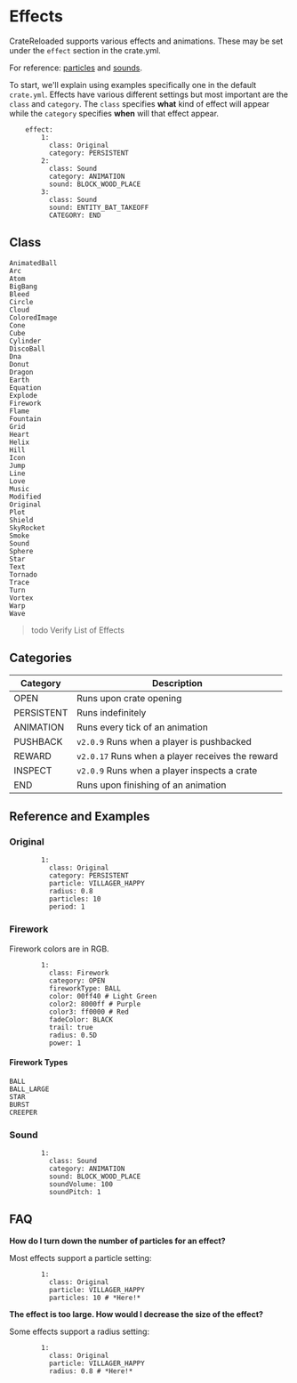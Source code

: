 # Effects

CrateReloaded supports various effects and animations. These may be set under the `effect` section
in the crate.yml.

For reference: [particles](reference/particles.md) and [sounds](reference/sounds.md).

To start, we'll explain using examples specifically one in the default `crate.yml`.
Effects have various different settings but most important are the `class` and `category`.
The `class` specifies **what** kind of effect will appear while the `category` specifies
**when** will that effect appear.

```YML
    effect:
        1:
          class: Original
          category: PERSISTENT
        2:
          class: Sound
          category: ANIMATION
          sound: BLOCK_WOOD_PLACE
        3:
          class: Sound
          sound: ENTITY_BAT_TAKEOFF
          CATEGORY: END
```

## Class

```YML
AnimatedBall
Arc
Atom
BigBang
Bleed
Circle
Cloud
ColoredImage
Cone
Cube
Cylinder
DiscoBall
Dna
Donut
Dragon
Earth
Equation
Explode
Firework
Flame
Fountain
Grid
Heart
Helix
Hill
Icon
Jump
Line
Love
Music
Modified
Original
Plot
Shield
SkyRocket
Smoke
Sound
Sphere
Star
Text
Tornado
Trace
Turn
Vortex
Warp
Wave
```

> todo Verify List of Effects

## Categories

| **Category** | **Description**                             |
| ------------ | ------------------------------------------- |
| OPEN         | Runs upon crate opening                     |
| PERSISTENT   | Runs indefinitely                           |
| ANIMATION    | Runs every tick of an animation             |
| PUSHBACK     | `v2.0.9` Runs when a player is pushbacked    |
| REWARD       | `v2.0.17` Runs when a player receives the reward |
| INSPECT      | `v2.0.9` Runs when a player inspects a crate |
| END          | Runs upon finishing of an animation         |

## Reference and Examples

### Original

```YML
        1:
          class: Original
          category: PERSISTENT
          particle: VILLAGER_HAPPY
          radius: 0.8
          particles: 10
          period: 1
```

### Firework

Firework colors are in RGB.

```YML
        1:
          class: Firework
          category: OPEN
          fireworkType: BALL
          color: 00ff40 # Light Green
          color2: 8000ff # Purple
          color3: ff0000 # Red
          fadeColor: BLACK
          trail: true
          radius: 0.5D
          power: 1
```

#### Firework Types

```YML
BALL
BALL_LARGE
STAR
BURST
CREEPER
```

### Sound

```YML
        1:
          class: Sound
          category: ANIMATION
          sound: BLOCK_WOOD_PLACE
          soundVolume: 100
          soundPitch: 1
```

## FAQ

**How do I turn down the number of particles for an effect?**

Most effects support a particle setting:

```YML
        1:
          class: Original
          particle: VILLAGER_HAPPY
          particles: 10 # *Here!*
```

**The effect is too large. How would I decrease the size of the effect?**

Some effects support a radius setting:

```YML
        1:
          class: Original
          particle: VILLAGER_HAPPY
          radius: 0.8 # *Here!*
```
